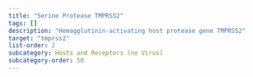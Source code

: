 ```yaml
---
title: "Serine Protease TMPRSS2"
tags: []
description: "Hemagglutinin-activating host protease gene TMPRSS2"
target: "tmprss2"
list-order: 2
subcategory: Hosts and Receptors (no Virus)
subcategory-order: 50
---
```

